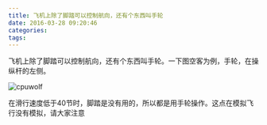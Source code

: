 ```yaml
---
title: 飞机上除了脚踏可以控制航向，还有个东西叫手轮
date: 2016-03-28 09:20:46
categories:
tags:
---
```





飞机上除了脚踏可以控制航向，还有个东西叫手轮。一下图空客为例，手轮，在操纵杆的左侧。

![cpuwolf](/images/data/attachment/201603/28/171738zu13uiczt11tjisu.jpg)


在滑行速度低于40节时，脚踏是没有用的，所以都是用手轮操作。这点在模拟飞行没有模拟，请大家注意
